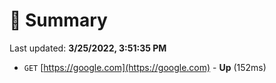 # 📖 Summary
Last updated: **3/25/2022, 3:51:35 PM**

- `GET` [https://google.com](https://google.com) - **Up** (152ms)
